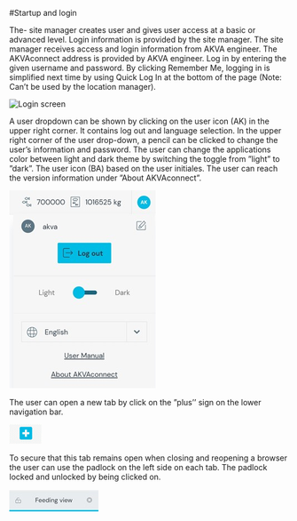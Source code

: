 #Startup and login

The- site manager creates user and gives user access at a basic or advanced level. Login information is provided by the site manager. The site manager receives access and login information from AKVA engineer. The AKVAconnect address is provided by AKVA engineer. Log in by entering the given username and password. By clicking Remember Me, logging in is simplified next time by using Quick Log In at the bottom of the page (Note: Can’t be used by the location manager).

![Login screen](../../img/2.jpg)

A user dropdown can be shown by clicking on the user icon (AK) in the upper right corner. It contains log out and language selection. In the upper right corner of the user drop-down, a pencil can be clicked to change the user’s information and password. The user can change the applications color between light and dark theme by switching the toggle from ”light” to ”dark”. The user icon (BA) based on the user initiales. The user can reach the version information under ”About AKVAconnect”.

![User dialog](../../img/3.jpg)

The user can open a new tab by click on the ”plus’’ sign on the lower navigation bar.

![New tab button](../../img/4.png)

To secure that this tab remains open when closing and reopening a browser the user can use the padlock on the left side on each tab. The padlock locked and unlocked by being clicked on.

![Tab icon](../../img/5.jpg)